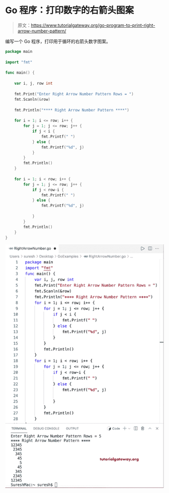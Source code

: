 # Go 程序：打印数字的右箭头图案

> 原文：<https://www.tutorialgateway.org/go-program-to-print-right-arrow-number-pattern/>

编写一个 Go 程序，打印用于循环的右箭头数字图案。

```go
package main

import "fmt"

func main() {

	var i, j, row int

	fmt.Print("Enter Right Arrow Number Pattern Rows = ")
	fmt.Scanln(&row)

	fmt.Println("**** Right Arrow Number Pattern ****")

	for i = 1; i <= row; i++ {
		for j = 1; j <= row; j++ {
			if j < i {
				fmt.Printf(" ")
			} else {
				fmt.Printf("%d", j)
			}
		}
		fmt.Println()
	}

	for i = 1; i < row; i++ {
		for j = 1; j <= row; j++ {
			if j < row-i {
				fmt.Printf(" ")
			} else {
				fmt.Printf("%d", j)

			}
		}
		fmt.Println()
	}
}
```

![Go Program to Print Right Arrow Number Pattern](img/417978312607a80cd8292cf4c3f1d056.png)